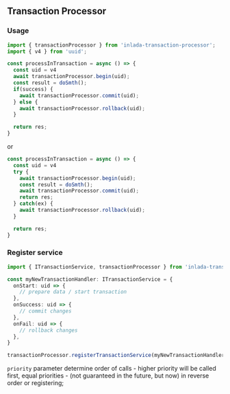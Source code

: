 ## Transaction Processor

### Usage

```typescript
import { transactionProcessor } from 'inlada-transaction-processor';
import { v4 } from 'uuid';

const processInTransaction = async () => {
  const uid = v4
  await transactionProcessor.begin(uid);
  const result = doSmth();
  if(success) {
    await transactionProcessor.commit(uid);
  } else {
    await transactionProcessor.rollback(uid);
  }

  return res;
}
```
or
```typescript
const processInTransaction = async () => {
  const uid = v4
  try {
    await transactionProcessor.begin(uid);
    const result = doSmth();
    await transactionProcessor.commit(uid);
    return res;
  } catch(ex) {
    await transactionProcessor.rollback(uid);
  }

  return res;
}
```
### Register service
```typescript
import { ITransactionService, transactionProcessor } from 'inlada-transaction-processor';

const myNewTransactionHandler: ITransactionService = {
  onStart: uid => { 
    // prepare data / start transaction 
  },
  onSuccess: uid => {
    // commit changes
  },
  onFail: uid => {
    // rollback changes
  },
}

transactionProcessor.registerTransactionService(myNewTransactionHandler, priority);
```

`priority` parameter determine order of calls - higher priority will be called first, equal priorities - (not guaranteed in the future, but now) in reverse order or registering;

